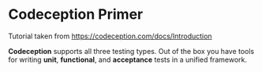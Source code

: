 # Codeception Primer

Tutorial taken from https://codeception.com/docs/Introduction

**Codeception** supports all three testing types.
Out of the box you have tools for writing **unit**, **functional**, and **acceptance** tests in a unified framework.
